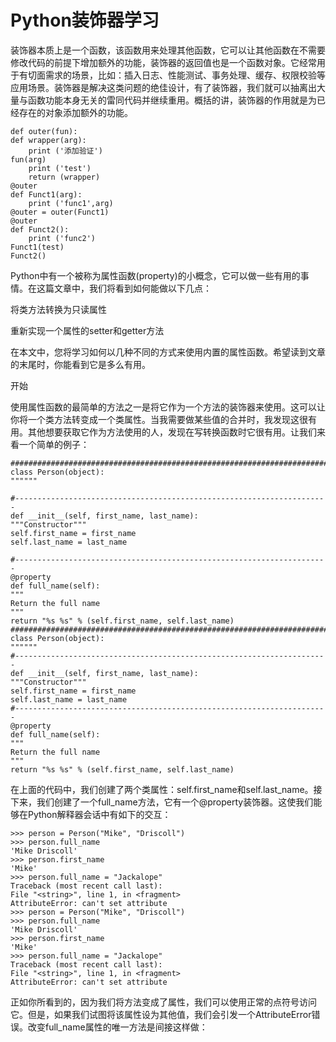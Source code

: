 # Python装饰器学习

装饰器本质上是一个函数，该函数用来处理其他函数，它可以让其他函数在不需要修改代码的前提下增加额外的功能，装饰器的返回值也是一个函数对象。它经常用于有切面需求的场景，比如：插入日志、性能测试、事务处理、缓存、权限校验等应用场景。装饰器是解决这类问题的绝佳设计，有了装饰器，我们就可以抽离出大量与函数功能本身无关的雷同代码并继续重用。概括的讲，装饰器的作用就是为已经存在的对象添加额外的功能。

```
def outer(fun):
def wrapper(arg):
    print ('添加验证')
fun(arg)
    print ('test')
    return (wrapper)
@outer
def Funct1(arg):
    print ('func1',arg)
@outer = outer(Funct1)
@outer
def Funct2():
    print ('func2')
Funct1(test)
Funct2()

```

Python中有一个被称为属性函数\(property\)的小概念，它可以做一些有用的事情。在这篇文章中，我们将看到如何能做以下几点：

将类方法转换为只读属性

重新实现一个属性的setter和getter方法

在本文中，您将学习如何以几种不同的方式来使用内置的属性函数。希望读到文章的末尾时，你能看到它是多么有用。

开始

使用属性函数的最简单的方法之一是将它作为一个方法的装饰器来使用。这可以让你将一个类方法转变成一个类属性。当我需要做某些值的合并时，我发现这很有用。其他想要获取它作为方法使用的人，发现在写转换函数时它很有用。让我们来看一个简单的例子：



```
########################################################################
class Person(object):
""""""

#----------------------------------------------------------------------
def __init__(self, first_name, last_name):
"""Constructor"""
self.first_name = first_name
self.last_name = last_name

#----------------------------------------------------------------------
@property
def full_name(self):
"""
Return the full name
"""
return "%s %s" % (self.first_name, self.last_name)
########################################################################
class Person(object):
""""""
#----------------------------------------------------------------------
def __init__(self, first_name, last_name):
"""Constructor"""
self.first_name = first_name
self.last_name = last_name
#----------------------------------------------------------------------
@property
def full_name(self):
"""
Return the full name
"""
return "%s %s" % (self.first_name, self.last_name)
```

在上面的代码中，我们创建了两个类属性：self.first\_name和self.last\_name。接下来，我们创建了一个full\_name方法，它有一个@property装饰器。这使我们能够在Python解释器会话中有如下的交互：

```
>>> person = Person("Mike", "Driscoll")
>>> person.full_name
'Mike Driscoll'
>>> person.first_name
'Mike'
>>> person.full_name = "Jackalope"
Traceback (most recent call last):
File "<string>", line 1, in <fragment>
AttributeError: can't set attribute
>>> person = Person("Mike", "Driscoll")
>>> person.full_name
'Mike Driscoll'
>>> person.first_name
'Mike'
>>> person.full_name = "Jackalope"
Traceback (most recent call last):
File "<string>", line 1, in <fragment>
AttributeError: can't set attribute
```

正如你所看到的，因为我们将方法变成了属性，我们可以使用正常的点符号访问它。但是，如果我们试图将该属性设为其他值，我们会引发一个AttributeError错误。改变full\_name属性的唯一方法是间接这样做：



